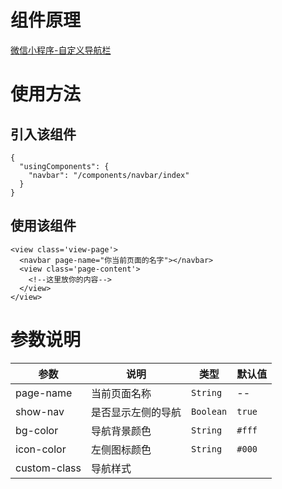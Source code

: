 # 组件原理
[微信小程序-自定义导航栏](https://www.cnblogs.com/sese/p/9761713.html)

# 使用方法
## 引入该组件
```
{
  "usingComponents": {
    "navbar": "/components/navbar/index"
  }
}
```

## 使用该组件
```
<view class='view-page'>
  <navbar page-name="你当前页面的名字"></navbar>
  <view class='page-content'>
    <!--这里放你的内容-->
  </view>
</view>
```

# 参数说明
参数 | 说明 | 类型 | 默认值
----| ---| ---| ---
page-name | 当前页面名称 | `String`| --
show-nav | 是否显示左侧的导航 | `Boolean`| `true`
bg-color | 导航背景颜色 | `String`| `#fff`
icon-color | 左侧图标颜色 | `String`| `#000`
custom-class  | 导航样式 | | 
